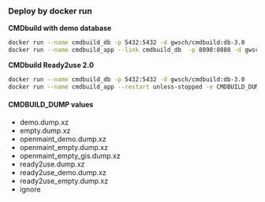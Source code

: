 ### Deploy by docker run
**CMDbuild with demo database**  
```bash
docker run --name cmdbuild_db -p 5432:5432 -d gwsch/cmdbuild:db-3.0
docker run --name cmdbuild_app --link cmdbuild_db  -p 8090:8080 -d gwsch/cmdbuild:app-3.1
```

**CMDbuild Ready2use 2.0**  
```bash  
docker run --name cmdbuild_db -p 5432:5432 -d gwsch/cmdbuild:db-3.0
docker run --name cmdbuild_app --restart unless-stopped -e CMDBUILD_DUMP="ready2use_demo.dump.xz" --link cmdbuild_db  -p 8090:8080 -d gwsch/cmdbuild:r2u-2.0
```  

#### CMDBUILD_DUMP values
* demo.dump.xz
* empty.dump.xz
* openmaint_demo.dump.xz
* openmaint_empty.dump.xz
* openmaint_empty_gis.dump.xz
* ready2use.dump.xz
* ready2use_demo.dump.xz
* ready2use_empty.dump.xz
* ignore
